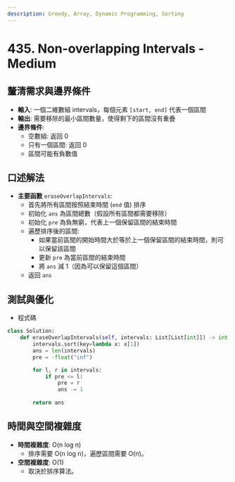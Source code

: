 ```yaml
---
description: Greedy, Array, Dynamic Programming, Sorting
---
```


# 435. Non-overlapping Intervals - Medium

## 釐清需求與邊界條件

* **輸入**: 一個二維數組 intervals，每個元素 `[start, end]` 代表一個區間
* **輸出**: 需要移除的最小區間數量，使得剩下的區間沒有重疊
* **邊界條件**:
  * 空數組: 返回 0
  * 只有一個區間: 返回 0
  * 區間可能有負數值

## 口述解法

* **主要函數** `eraseOverlapIntervals`:
  * 首先將所有區間按照結束時間 (`end` 值) 排序
  * 初始化 `ans` 為區間總數（假設所有區間都需要移除）
  * 初始化 `pre` 為負無窮，代表上一個保留區間的結束時間
  * 遍歷排序後的區間:
    * 如果當前區間的開始時間大於等於上一個保留區間的結束時間，則可以保留該區間
    * 更新 `pre` 為當前區間的結束時間
    * 將 `ans` 減 1（因為可以保留這個區間）
  * 返回 `ans`

## 測試與優化

* 程式碼

```python
class Solution:
    def eraseOverlapIntervals(self, intervals: List[List[int]]) -> int:
        intervals.sort(key=lambda x: x[1])
        ans = len(intervals)
        pre = -float("inf")

        for l, r in intervals:
            if pre <= l:
                pre = r
                ans -= 1
            
        return ans
```

## 時間與空間複雜度

* **時間複雜度**: O(n log n)
  * 排序需要 O(n log n)，遍歷區間需要 O(n)。
* **空間複雜度**: O(1)
  * 取決於排序算法。
